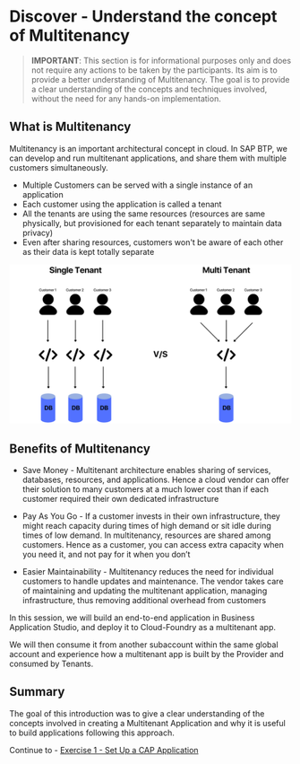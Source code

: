 # Discover - Understand the concept of Multitenancy

> **IMPORTANT**: This section is for informational purposes only and does not require any actions to be taken by the participants. Its aim is to provide a better understanding of Multitenancy. The goal is to provide a clear understanding of the concepts and techniques involved, without the need for any hands-on implementation.

## What is Multitenancy

Multitenancy is an important architectural concept in cloud. In SAP BTP, we can develop and run multitenant applications, and share them with multiple customers simultaneously.
 - Multiple Customers can be served with a single instance of an application
 - Each customer using the application is called a tenant
 - All the tenants are using the same resources (resources are same physically, but provisioned for each tenant separately to maintain data privacy)
 - Even after sharing resources, customers won't be aware of each other as their data is kept totally separate

![Multitenancy](./images/mtx-pic.png)


## Benefits of Multitenancy 
- Save Money - Multitenant architecture enables sharing of services, databases, resources, and applications. Hence a cloud vendor can offer their solution to many customers at a much lower cost than if each customer required their own dedicated infrastructure

- Pay As You Go - If a customer invests in their own infrastructure, they might reach capacity during times of high demand or sit idle during times of low demand. In multitenancy, resources are shared among customers. Hence as a customer, you can access extra capacity when you need it, and not pay for it when you don’t
- Easier Maintainability - Multitenancy reduces the need for individual customers to handle updates and maintenance. The vendor takes care of maintaining and updating the multitenant application, managing infrastructure, thus removing additional overhead from customers


In this session, we will build an end-to-end application in Business Application Studio, and deploy it to Cloud-Foundry as a multitenant app. 

We will then consume it from another subaccount within the same global account and experience how a multitenant app is built by the Provider and consumed by Tenants.

## Summary

The goal of this introduction was to give a clear understanding of the concepts involved in creating a Multitenant Application and why it is useful to build applications following this approach.

Continue to - [Exercise 1 -  Set Up a CAP Application](../ex1/README.md)